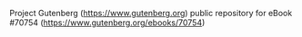 Project Gutenberg (https://www.gutenberg.org) public repository for
eBook #70754 (https://www.gutenberg.org/ebooks/70754)
